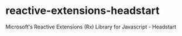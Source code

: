 # reactive-extensions-headstart
 Microsoft's Reactive Extensions (Rx) Library for Javascript - Headstart
